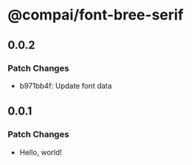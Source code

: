 # @compai/font-bree-serif

## 0.0.2

### Patch Changes

- b971bb4f: Update font data

## 0.0.1

### Patch Changes

- Hello, world!
